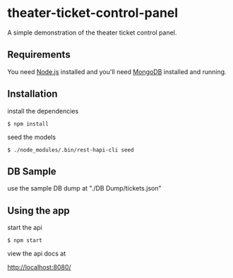 # theater-ticket-control-panel

A simple demonstration of the theater ticket control panel.

## Requirements

You need [Node.js](https://nodejs.org/en/) installed and you'll need [MongoDB](https://docs.mongodb.com/manual/installation/) installed and running.

## Installation

install the dependencies

```
$ npm install
```

seed the models

```
$ ./node_modules/.bin/rest-hapi-cli seed
```

## DB Sample

use the sample DB dump at "./DB Dump/tickets.json"

## Using the app

start the api

```
$ npm start
```

view the api docs at

[http://localhost:8080/](http://localhost:8080/)

